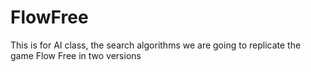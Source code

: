 # FlowFree
This is for AI class, the search algorithms we are going to replicate the game Flow Free in two versions
